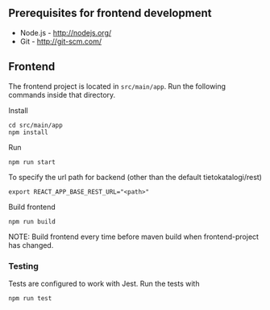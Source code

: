 ## Prerequisites for frontend development

* Node.js - http://nodejs.org/
* Git - http://git-scm.com/

## Frontend
The frontend project is located in `src/main/app`. Run the following commands inside that directory.

Install
```
cd src/main/app
npm install
```

Run
```
npm run start
```
To specify the url path for backend (other than the default tietokatalogi/rest)
```
export REACT_APP_BASE_REST_URL="<path>"
```

Build frontend
```
npm run build
```

NOTE: Build frontend every time before maven build when frontend-project has changed.

### Testing
Tests are configured to work with Jest.
Run the tests with
```
npm run test
```